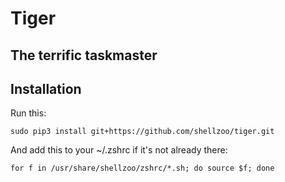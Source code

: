 # Tiger

## The terrific taskmaster

## Installation

Run this:

```
sudo pip3 install git+https://github.com/shellzoo/tiger.git
```

And add this to your ~/.zshrc if it's not already there:

```
for f in /usr/share/shellzoo/zshrc/*.sh; do source $f; done
```
